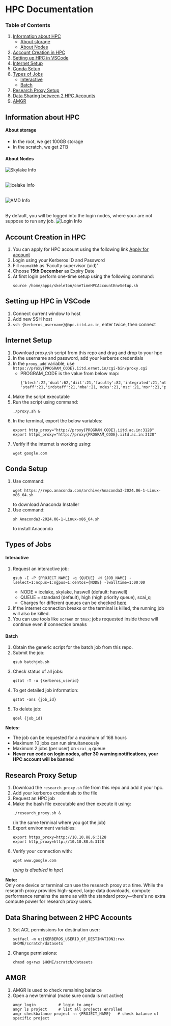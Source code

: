 # HPC Documentation

### Table of Contents
1.  [Information about HPC](#information-about-hpc)
    -   [About storage](#about-storage)
    -   [About Nodes](#about-nodes)
2.  [Account Creation in HPC](#account-creation-in-hpc)
3.  [Setting up HPC in VSCode](#setting-up-hpc-in-vscode)
4.  [Internet Setup](#internet-setup)
5.  [Conda Setup](#conda-setup)
6.  [Types of Jobs](#types-of-jobs)
    -   [Interactive](#interactive)
    -   [Batch](#batch)
7.  [Research Proxy Setup](#research-proxy-setup)
8.  [Data Sharing between 2 HPC Accounts](#data-sharing-between-2-hpc-accounts)
9.  [AMGR](#amgr)


## Information about HPC

#### About storage
- In the root, we get 100GB storage
- In the scratch, we get 2TB

#### About Nodes
![Skylake Info](nodes/skylake.png)
<br /><br />

![Icelake Info](nodes/icelake.png)
<br /><br />

![AMD Info](nodes/amd.png)
<br /><br />

By default, you will be logged into the login nodes, where your are not suppose to run any job.
![Login Info](nodes/login.png)

## Account Creation in HPC

1. You can apply for HPC account using the following link [Apply for account](https://userm.iitd.ernet.in/usermanage/hpc.html)
2. Login using your Kerberos ID and Password
3. Fill `raunakbh` as ‘Faculty supervisor (uid)’
4. Choose **15th December** as Expiry Date
5. At first login perform one-time setup using the following command:
    ```
    source /home/apps/skeleton/oneTimeHPCAccountEnvSetup.sh
    ```

## Setting up HPC in VSCode

1. Connect current window to host
2. Add new SSH host
3. `ssh {kerberos_username}@hpc.iitd.ac.in`, enter twice, then connect

## Internet Setup

1. Download proxy.sh script from this repo and drag and drop to your hpc
2. In the username and password, add your kerberos credentials
3. In the `proxy_add` variable, use `https://proxy{PROGRAM_CODE}.iitd.ernet.in/cgi-bin/proxy.cgi`
    - PROGRAM_CODE is the value from below map:
        ```
        {'btech':22,'dual':62,'diit':21,'faculty':82,'integrated':21,'mtech':62,'phd':61,'retfaculty':82,
        'staff':21,'irdstaff':21,'mba':21,'mdes':21,'msc':21,'msr':21,'pgdip':21}
        ```
4. Make the script executable
5. Run the script using command:
    ```
    ./proxy.sh &
    ```
6. In the terminal, export the below variables:
    ```
    export http_proxy="http://proxy{PROGRAM_CODE}.iitd.ac.in:3128"
    export https_proxy="http://proxy{PROGRAM_CODE}.iitd.ac.in:3128"
    ```
7. Verify if the internet is working using:
    ```
    wget google.com
    ```

## Conda Setup

1. Use command:
    ```
    wget https://repo.anaconda.com/archive/Anaconda3-2024.06-1-Linux-x86_64.sh
    ```
    to download Anaconda Installer
2. Use command:
    ```
    sh Anaconda3-2024.06-1-Linux-x86_64.sh
    ```
    to install Anaconda

## Types of Jobs

#### Interactive

1. Request an interactive job:
    ```
    qsub -I -P {PROJECT_NAME} -q {QUEUE} -N {JOB_NAME} -lselect=1:ncpus=1:ngpus=1:centos={NODE} -lwalltime=1:00:00
    ```
    - NODE = icelake, skylake, haswell (default: haswell)
    - QUEUE = standard (default), high (high priority queue), scai_q  
    - Charges for different queues can be checked [here](https://supercomputing.iitd.ac.in/?charge)
2. If the internet connection breaks or the terminal is killed, the running job will also be killed.
3. You can use tools like `screen` or `tmux`; jobs requested inside these will continue even if connection breaks

#### Batch

1. Obtain the generic script for the batch job from this repo.
2. Submit the job:
    ```
    qsub batchjob.sh
    ```
3. Check status of all jobs:
    ```
    qstat -T -u {kerberos_userid}
    ```
4. To get detailed job information:
    ```
    qstat -ans {job_id}
    ```
5. To delete job:
    ```
    qdel {job_id}
    ```

**Notes:**
- The job can be requested for a maximum of 168 hours
- Maximum 10 jobs can run simultaneously
- Maximum 2 jobs (per user) on `scai_q` queue
- **Never run code on login nodes, after 30 warning notifications, your HPC account will be banned**

## Research Proxy Setup

1. Download the `research_proxy.sh` file from this repo and add it your hpc.
2. Add your kerberos credentials to the file
3. Request an HPC job
4. Make the bash file executable and then execute it using:
    ```
    ./research_proxy.sh &
    ```
    (in the same terminal where you got the job)
5. Export environment variables:
    ```
    export https_proxy=http://10.10.88.6:3128
    export http_proxy=http://10.10.88.6:3128
    ```
6. Verify your connection with:
    ```
    wget www.google.com
    ```
    (*ping is disabled in hpc*)

**Note:**  
Only one device or terminal can use the research proxy at a time. While the research proxy provides high-speed, large data downloads, compute performance remains the same as with the standard proxy—there's no extra compute power for research proxy users.

## Data Sharing between 2 HPC Accounts

1. Set ACL permissions for destination user:
    ```
    setfacl -m u:{KERBEROS_USERID_OF_DESTINATION}:rwx $HOME/scratch/datasets
    ```
2. Change permissions:
    ```
    chmod og+rwx $HOME/scratch/datasets
    ```

## AMGR

1. AMGR is used to check remaining balance
2. Open a new terminal (make sure conda is not active)
    ```
    amgr login          # login to amgr
    amgr ls project     # list all projects enrolled
    amgr checkbalance project -n {PROJECT_NAME}   # check balance of specific project
    ```
